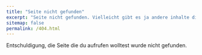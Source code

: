 ```yaml
---
title: "Seite nicht gefunden"
excerpt: "Seite nicht gefunden. Vielleicht gibt es ja andere inhalte die dich interessieren."
sitemap: false
permalink: /404.html
---
```


Entschuldigung, die Seite die du aufrufen wolltest wurde nicht gefunden.
